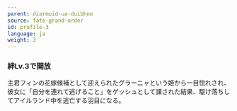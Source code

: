 ```yaml
---
parent: diarmuid-ua-duibhne
source: fate-grand-order
id: profile-3
language: ja
weight: 3
---
```


### 絆Lv.3で開放

主君フィンの花嫁候補として迎えられたグラーニャという姫から一目惚れされ、彼女に「自分を連れて逃げること」をゲッシュとして課された結果、駆け落ちしてアイルランド中を逃亡する羽目になる。
